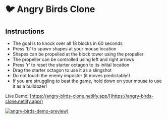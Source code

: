 # 🐦 Angry Birds Clone

## Instructions
* The goal is to knock over all 18 blocks in 60 seconds
* Press 'b' to spawn shapes at your mouse location
* Shapes can be propelled at the block tower using the propeller
* The propeller can be controlled using left and right arrows
* Press 'r' to reset the starter octagon to its initial location
* Drag the starter octagon to use it as a slingshot
* Do not touch the enemy imposter (it moves predictably!)
* If you are struggling to beat the game, hold down on your mouse to use it as a bulldozer!

Live Demo: [https://angry-birds-clone.netlify.app/](https://angry-birds-clone.netlify.app/)

[![angry-birds-demo-preview](https://user-images.githubusercontent.com/114364831/209479669-83b8cb54-0295-4888-973a-b5b560676211.jpg))
](https://angry-birds-clone.netlify.app/)
